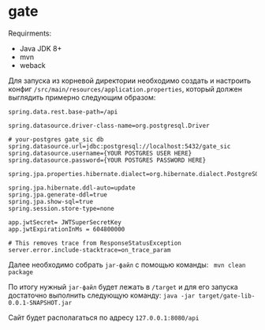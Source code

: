 # gate

Requirments:
* Java JDK 8+
* mvn
* weback

Для запуска из корневой директории необходимо создать и настроить
конфиг `/src/main/resources/application.properties`, который должен
выглядить примерно следующим образом:
```
spring.data.rest.base-path=/api

spring.datasource.driver-class-name=org.postgresql.Driver

# your-postgres gate_sic db
spring.datasource.url=jdbc:postgresql://localhost:5432/gate_sic 
spring.datasource.username={YOUR POSTGRES USER HERE}
spring.datasource.password={YOUR POSTGRES PASSWORD HERE}

spring.jpa.properties.hibernate.dialect=org.hibernate.dialect.PostgreSQL9Dialect

spring.jpa.hibernate.ddl-auto=update
spring.jpa.generate-ddl=true
spring.jpa.show-sql=true
spring.session.store-type=none

app.jwtSecret= JWTSuperSecretKey
app.jwtExpirationInMs = 604800000

# This removes trace from ResponseStatusException
server.error.include-stacktrace=on_trace_param
```

Далее необходимо собрать `jar-файл` с помощью команды:
``` mvn clean package```

По итогу нужный `jar-файл` будет лежать в `/target` и для его запуска достаточно выполнить
следующую команду:
```java -jar target/gate-lib-0.0.1-SNAPSHOT.jar```

Сайт будет располагаться по адресу `127.0.0.1:8080/api`

